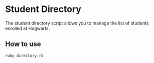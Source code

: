 # Student Directory #

The student directory script allows you to manage the list of students enrolled at Hogwarts.

## How to use ##
```shell
ruby directory.rb
```
